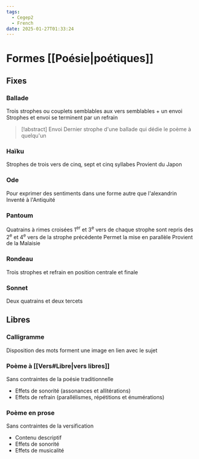 ```yaml
---
tags:
  - Cegep2
  - French
date: 2025-01-27T01:33:24
---
```


# Formes [[Poésie|poétiques]]

## Fixes

### Ballade

Trois strophes ou couplets semblables aux vers semblables + un envoi
Strophes et envoi se terminent par un refrain

> [!abstract] Envoi
> Dernier strophe d'une ballade qui dédie le poème à quelqu'un

### Haïku

Strophes de trois vers de cinq, sept et cinq syllabes
Provient du Japon

### Ode

Pour exprimer des sentiments dans une forme autre que l'alexandrin
Inventé à l'Antiquité

### Pantoum

Quatrains à rimes croisées
1<sup>er</sup> et 3<sup>e</sup> vers de chaque strophe sont repris des 2<sup>e</sup> et 4<sup>e</sup> vers de la strophe précédente
Permet la mise en parallèle
Provient de la Malaisie

### Rondeau

Trois strophes et refrain en position centrale et finale

### Sonnet

Deux quatrains et deux tercets

## Libres

### Calligramme

Disposition des mots forment une image en lien avec le sujet

### Poème à [[Vers#Libre|vers libres]]

Sans contraintes de la poésie traditionnelle

- Effets de sonorité (assonances et allitérations)
- Effets de refrain (parallélismes, répétitions et énumérations)

### Poème en prose

Sans contraintes de la versification

- Contenu descriptif
- Effets de sonorité
- Effets de musicalité
